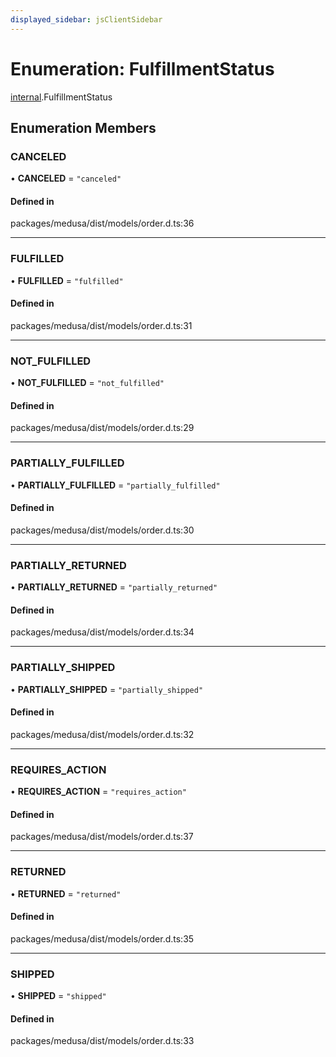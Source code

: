 ```yaml
---
displayed_sidebar: jsClientSidebar
---
```


# Enumeration: FulfillmentStatus

[internal](../modules/internal-3.md).FulfillmentStatus

## Enumeration Members

### CANCELED

• **CANCELED** = ``"canceled"``

#### Defined in

packages/medusa/dist/models/order.d.ts:36

___

### FULFILLED

• **FULFILLED** = ``"fulfilled"``

#### Defined in

packages/medusa/dist/models/order.d.ts:31

___

### NOT\_FULFILLED

• **NOT\_FULFILLED** = ``"not_fulfilled"``

#### Defined in

packages/medusa/dist/models/order.d.ts:29

___

### PARTIALLY\_FULFILLED

• **PARTIALLY\_FULFILLED** = ``"partially_fulfilled"``

#### Defined in

packages/medusa/dist/models/order.d.ts:30

___

### PARTIALLY\_RETURNED

• **PARTIALLY\_RETURNED** = ``"partially_returned"``

#### Defined in

packages/medusa/dist/models/order.d.ts:34

___

### PARTIALLY\_SHIPPED

• **PARTIALLY\_SHIPPED** = ``"partially_shipped"``

#### Defined in

packages/medusa/dist/models/order.d.ts:32

___

### REQUIRES\_ACTION

• **REQUIRES\_ACTION** = ``"requires_action"``

#### Defined in

packages/medusa/dist/models/order.d.ts:37

___

### RETURNED

• **RETURNED** = ``"returned"``

#### Defined in

packages/medusa/dist/models/order.d.ts:35

___

### SHIPPED

• **SHIPPED** = ``"shipped"``

#### Defined in

packages/medusa/dist/models/order.d.ts:33
